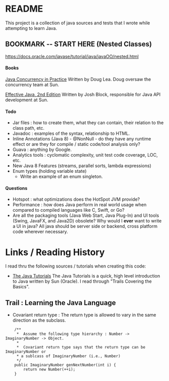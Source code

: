 # README #

This project is a collection of java sources and tests that I wrote while attempting to learn Java. 

## BOOKMARK -- START HERE (Nested Classes) ##

https://docs.oracle.com/javase/tutorial/java/javaOO/nested.html

#### Books ####

[Java Concurrency in Practice](http://www.amazon.com/Java-Concurrency-Practice-Brian-Goetz/dp/0321349601)
Written by Doug Lea. Doug oversaw the concurrency team at Sun.

[Effective Java, 2nd Edition](http://www.amazon.com/Effective-Java-Edition-Joshua-Bloch/dp/0321356683)
Written by Josh Block, responsible for Java API development at Sun.


#### Todo ####

* Jar files : how to create them, what they can contain, their relation to the class path, etc.
* Javadoc : examples of the syntax, relationship to HTML.
* Inline Annotations (Java 8) - @NonNull - do they have any runtime effect or are they for compile / static code/tool analysis only?
* Guava : anything by Google.
* Analytics tools : cyclomatic complexity, unit test code coverage, LOC, etc. 
* New Java 8 Features (streams, parallel sorts, lambda expressions)
* Enum types (holding variable state)
	* Write an example of an enum singleton. 
	
#### Questions ####

* Hotspot : what optimizations does the HotSpot JVM provide?
* Performance : how does Java perform in real world usage when compared to compiled languages like C, Swift, or Go? 
* Are all the packaging tools (Java Web Start, Java Plug-In) and UI tools (Swing, JavaFX, and Java2D) obsolete?
  Why would I **ever** want to write a UI in java? All java should be server side or backend, cross platform code
  wherever necessary.


# Links / Reading History #

I read thru the following sources / tutorials when creating this code:

* [The Java Tutorials](https://docs.oracle.com/javase/tutorial/index.html) The Java Tutorials is a quick, high level
 introduction to Java written by Sun (Oracle). I read through "Trails Covering the Basics".

## Trail : Learning the Java Language ##

* Covariant return type : The return type is allowed to vary in the same direction as the subclass.

```
    /**
     *  Assume the following type hierarchy : Number -> ImaginaryNumber -> Object.
     *
     *  Covariant return type says that the return type can be ImaginaryNumber or
     * a sublcass of ImaginaryNumber (i.e., Number)
     */
    public ImaginaryNumber genNextNumber(int i) {
        return new Number(++i);
    }
```



